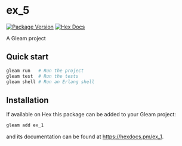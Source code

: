 # ex_5

[![Package Version](https://img.shields.io/hexpm/v/ex_1)](https://hex.pm/packages/ex_1)
[![Hex Docs](https://img.shields.io/badge/hex-docs-ffaff3)](https://hexdocs.pm/ex_1/)

A Gleam project

## Quick start

```sh
gleam run   # Run the project
gleam test  # Run the tests
gleam shell # Run an Erlang shell
```

## Installation

If available on Hex this package can be added to your Gleam project:

```sh
gleam add ex_1
```

and its documentation can be found at <https://hexdocs.pm/ex_1>.
